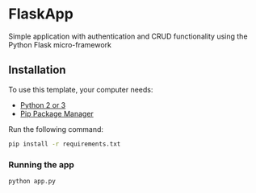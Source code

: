 # FlaskApp

Simple application with authentication and CRUD functionality using the Python Flask micro-framework

## Installation

To use this template, your computer needs:

- [Python 2 or 3](https://python.org)
- [Pip Package Manager](https://pypi.python.org/pypi)

Run the following command:
```bash
pip install -r requirements.txt
```

### Running the app

```bash
python app.py
```

